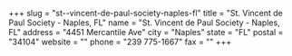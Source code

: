+++
slug = "st--vincent-de-paul-society-naples-fl"
title = "St. Vincent de Paul Society - Naples, FL"
name = "St. Vincent de Paul Society - Naples, FL"
address = "4451 Mercantile Ave"
city = "Naples"
state = "FL"
postal = "34104"
website = ""
phone = "239 775-1667"
fax = ""
+++
